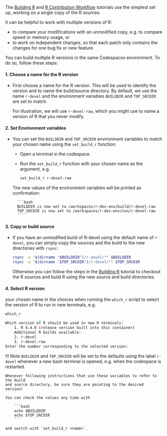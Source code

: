 The [Building R](./building_r.md) and [R Contribution Workflow](./building_r.md)
tutorials use the simplest set up, working on a single copy of the R sources.

It can be helpful to work with multiple versions of R:

- to compare your modifications with an unmodified copy, e.g. to compare speed
    or memory usage, or
- to work on independent changes, so that each patch only contains the changes
    for one bug fix or new feature.

You can build multiple R versions in the same Codespaces environment.
To do so, follow these steps:


#### 1. Choose a name for the R version
- First choose a name for the R version. This will be used to identify
the version and to name the build/source directory. By default, we
use the name `r-devel` and the environment variables `BUILDDIR` and
`TOP_SRCDIR` are set to match.

    For illustration, we will use `r-devel-raw`, which you might use to
    name a version of R that you never modify.

#### 2.  Set Environment variables

- You can set the `BUILDDIR` and `TOP_SRCDIR` environment variables to
    match your chosen name using the `set_build_r` function:
    - Open  a terminal in the codespace.

    - Run the `set_build_r` function with your chosen name as the argument, e.g.

        ```bash
        set_build_r r-devel-raw
        ```

    The new values of the environment variables will be printed as
    confirmation:

        ```bash
        BUILDDIR is now set to /workspaces/r-dev-env/build/r-devel-raw
        TOP_SRCDIR is now set to /workspaces/r-dev-env/svn/r-devel-raw
        ```

#### 3.  Copy or build source


- If you have an unmodified build of R-devel using the default name of
  `r-devel`, you can simply copy the sources and the build to the new
  directories with `rsync`:

    ```bash
    rsync -a "$(dirname "$BUILDDIR")/r-devel/"* $BUILDDIR
    rsync -a "$(dirname "$TOP_SRCDIR")/r-devel/"* $TOP_SRCDIR
    ```
  Otherwise you can follow the steps in the [Building R](./building_r.md)
  tutorial to checkout the R sources and build R using the new source and
  build directories.

#### 4.  Select R version

  your chosen name in the choices when running the `which_r` script to
    select the version of R to run in new terminals, e.g.


```bash
which_r
```

```bash
Which version of R should be used in new R terminals?
    1. R 4.4.0 (release version built into this container)
    Additional R builds available:
    2. r-devel
    3. r-devel-raw
Enter the number corresponding to the selected version:
```

!!! Note
    `BUILDDIR` and `TOP_SRCDIR` will be set to the defaults using the label `r-devel`
    whenever a new bash terminal is opened, e.g. when the codespace is restarted.

    Whenever following instructions that use these variables to refer to the build
    and source directory, be sure they are pointing to the desired version!

    You can check the values any time with

        ```bash
        echo $BUILDDIR
        echo $TOP_SRCDIR
        ```

    and switch with `set_build_r <name>`.
